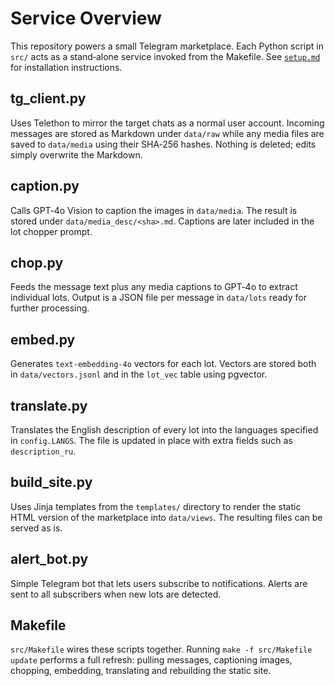 # Service Overview

This repository powers a small Telegram marketplace.  Each Python script in
`src/` acts as a stand‑alone service invoked from the Makefile.  See
[`setup.md`](setup.md) for installation instructions.

## tg_client.py
Uses Telethon to mirror the target chats as a normal user account.  Incoming
messages are stored as Markdown under `data/raw` while any media files are saved
to `data/media` using their SHA‑256 hashes.  Nothing is deleted; edits simply
overwrite the Markdown.

## caption.py
Calls GPT‑4o Vision to caption the images in `data/media`.  The result is stored
under `data/media_desc/<sha>.md`.  Captions are later included in the lot
chopper prompt.

## chop.py
Feeds the message text plus any media captions to GPT‑4o to extract individual
lots.  Output is a JSON file per message in `data/lots` ready for further
processing.

## embed.py
Generates `text-embedding-4o` vectors for each lot.  Vectors are stored both in
`data/vectors.jsonl` and in the `lot_vec` table using pgvector.

## translate.py
Translates the English description of every lot into the languages specified in
`config.LANGS`.  The file is updated in place with extra fields such as
`description_ru`.

## build_site.py
Uses Jinja templates from the `templates/` directory to render the static HTML
version of the marketplace into `data/views`.  The resulting files can be served
as is.

## alert_bot.py
Simple Telegram bot that lets users subscribe to notifications.  Alerts are sent
to all subscribers when new lots are detected.

## Makefile
`src/Makefile` wires these scripts together.  Running `make -f src/Makefile
update` performs a full refresh: pulling messages, captioning images, chopping,
embedding, translating and rebuilding the static site.
